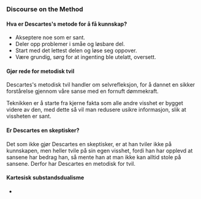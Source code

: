 ### Discourse on the Method

#### Hva er Descartes's metode for å få kunnskap?
- Akseptere noe som er sant.
- Deler opp problemer i småe og løsbare del.
- Start med det lettest delen og løse seg oppover.
- Være grundig, sørg for at ingenting ble utelatt, oversett.

#### Gjør rede for metodisk tvil
Descartes's metodisk tvil handler om selvrefleksjon,
for å dannet en sikker forstårelse gjennom våre sanse med en fornuft dømmekraft.

Teknikken er å starte fra kjerne fakta som alle andre visshet er bygget videre av den,
med dette så vil man redusere usikre informasjon, slik at vissheten er sant.

#### Er Descartes en skeptisker?
Det som ikke gjør Descartes en skeptisker, er at han tviler ikke på kunnskapen, men heller tvile på sin egen visshet,
fordi han har opplevd at sansene har bedrag han, så mente han at man ikke kan alltid stole på sansene. Derfor har Descartes
en metodisk for tvil.

#### Kartesisk substandsdualisme
-
